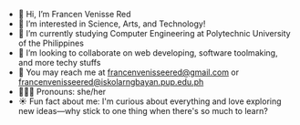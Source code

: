 - 👋 Hi, I’m Francen Venisse Red
- 🌷 I’m interested in Science, Arts, and Technology!
- 🎀 I’m currently studying Computer Engineering at Polytechnic University of the Philippines
- 🩷 I’m looking to collaborate on web developing, software toolmaking, and more techy stuffs
- 💌 You may reach me at francenvenisseered@gmail.com or francenvenisseered@iskolarngbayan.pup.edu.ph
- 👩🏻‍🔬 Pronouns: she/her
- ☀️ Fun fact about me: I'm curious about everything and love exploring new ideas—why stick to one thing when there's so much to learn?

<!---
Francen-Red/Francen-Red is a ✨ special ✨ repository because its `README.md` (this file) appears on your GitHub profile.
You can click the Preview link to take a look at your changes.
--->
